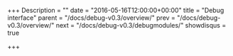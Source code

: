 +++
Description = ""
date = "2016-05-16T12:00:00+00:00"
title = "Debug interface"
parent = "/docs/debug-v0.3/overview/"
prev = "/docs/debug-v0.3/overview/"
next = "/docs/debug-v0.3/debugmodules/"
showdisqus = true

+++


